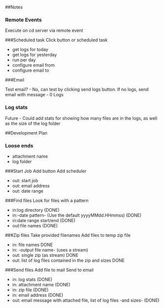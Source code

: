 ##Notes 
### Remote Events
Execute on cd server via remote event

###Scheduled task
Click button or scheduled task

- get logs for today
- get logs for yesterday
- run per day
- configure email from
- configure email to

###Email

Test email? - No, can test by clicking send logs button.
If no logs, send email with message - 0 Logs

### Log stats
Future - Could add stats for showing how many files are in the logs, as well as the size of the log folder

##Development Plan

### Loose ends
- attachment name
- log folder

###Start Job
Add button
Add scheduler
- out: start job
- out: email address
- out: date range


###Find files
Look for files with a pattern
- in:log directory (DONE)
- in:-date pattern- (Use the default yyyyMMdd.HHmmss) (DONE)
- in:date range start/end (DONE)
- out:file names (DONE)

###Zip files
Take provided filenames 
Add files to temp zip file 
- in: file names DONE 
- in: -output file name- (uses a stream)
- out: single zip (as stream) DONE
- out: list of log files contained in the zip and sizes DONE


###Send files 
Add file to mail
Send to email 
- in: log stats (DONE)
- in: attachment name (DONE)
- in: zip file (DONE)
- in: email address (DONE)
- out: email message with attached file, list of log files -and sizes- (DONE)




